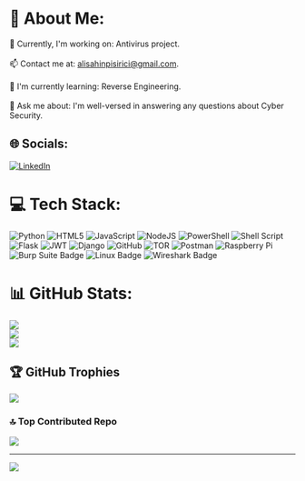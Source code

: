 # 💫 About Me:
🔭 Currently, I'm working on: Antivirus project.<br><br>📫 Contact me at: alisahinpisirici@gmail.com.<br><br>🌱 I'm currently learning: Reverse Engineering.<br><br>💬 Ask me about: I'm well-versed in answering any questions about Cyber Security.


## 🌐 Socials:
[![LinkedIn](https://img.shields.io/badge/LinkedIn-%230077B5.svg?logo=linkedin&logoColor=white)](https://linkedin.com/in/https://www.linkedin.com/in/ali-%C5%9Fahin-pi%C5%9Firici-527a77246/) 

# 💻 Tech Stack:
![Python](https://img.shields.io/badge/python-3670A0?style=for-the-badge&logo=python&logoColor=ffdd54) ![HTML5](https://img.shields.io/badge/html5-%23E34F26.svg?style=for-the-badge&logo=html5&logoColor=white) ![JavaScript](https://img.shields.io/badge/javascript-%23323330.svg?style=for-the-badge&logo=javascript&logoColor=%23F7DF1E) ![NodeJS](https://img.shields.io/badge/node.js-6DA55F?style=for-the-badge&logo=node.js&logoColor=white) ![PowerShell](https://img.shields.io/badge/PowerShell-%235391FE.svg?style=for-the-badge&logo=powershell&logoColor=white) ![Shell Script](https://img.shields.io/badge/shell_script-%23121011.svg?style=for-the-badge&logo=gnu-bash&logoColor=white) ![Flask](https://img.shields.io/badge/flask-%23000.svg?style=for-the-badge&logo=flask&logoColor=white) ![JWT](https://img.shields.io/badge/JWT-black?style=for-the-badge&logo=JSON%20web%20tokens) ![Django](https://img.shields.io/badge/django-%23092E20.svg?style=for-the-badge&logo=django&logoColor=white) ![GitHub](https://img.shields.io/badge/github-%23121011.svg?style=for-the-badge&logo=github&logoColor=white) ![TOR](https://img.shields.io/badge/tor-%237E4798.svg?style=for-the-badge&logo=tor-project&logoColor=white) ![Postman](https://img.shields.io/badge/Postman-FF6C37?style=for-the-badge&logo=postman&logoColor=white) ![Raspberry Pi](https://img.shields.io/badge/-RaspberryPi-C51A4A?style=for-the-badge&logo=Raspberry-Pi) ![Burp Suite Badge](https://img.shields.io/badge/Burp%20Suite-F63?logo=burpsuite&logoColor=fff&style=for-the-badge) ![Linux Badge](https://img.shields.io/badge/Linux-FCC624?logo=linux&logoColor=000&style=for-the-badge) ![Wireshark Badge](https://img.shields.io/badge/Wireshark-1679A7?logo=wireshark&logoColor=fff&style=for-the-badge)
# 📊 GitHub Stats:
![](https://github-readme-stats.vercel.app/api?username=alisahinpisirici&theme=dracula&hide_border=false&include_all_commits=true&count_private=true)<br/>
![](https://github-readme-streak-stats.herokuapp.com/?user=alisahinpisirici&theme=dracula&hide_border=false)<br/>
![](https://github-readme-stats.vercel.app/api/top-langs/?username=alisahinpisirici&theme=dracula&hide_border=false&include_all_commits=true&count_private=true&layout=compact)

## 🏆 GitHub Trophies
![](https://github-profile-trophy.vercel.app/?username=alisahinpisirici&theme=discord&no-frame=true&no-bg=false&margin-w=4)

### 🔝 Top Contributed Repo
![](https://github-contributor-stats.vercel.app/api?username=alisahinpisirici&limit=5&theme=dark&combine_all_yearly_contributions=true)

---
[![](https://visitcount.itsvg.in/api?id=alisahinpisirici&icon=5&color=0)](https://visitcount.itsvg.in)
